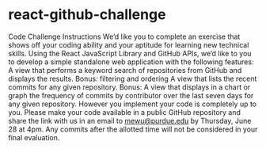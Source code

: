 # react-github-challenge
Code Challenge Instructions  We’d like you to complete an exercise that shows off your coding ability and your aptitude for learning new technical skills.     Using the React JavaScript Library and GitHub APIs, we’d like to you to develop a simple standalone web application with the following features:     A view that performs a keyword search of repositories from GitHub and displays the results. Bonus: filtering and ordering A view that lists the recent commits for any given repository. Bonus: A view that displays in a chart or graph the frequency of commits by contributor over the last seven days for any given repository.    However you implement your code is completely up to you.     Please make your code available in a public GitHub repository and share the link with us in an email to mewu@purdue.edu by Thursday, June 28 at 4pm. Any commits after the allotted time will not be considered in your final evaluation.
